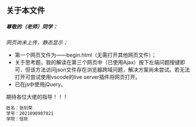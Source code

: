 ## 关于本文件



##### 尊敬的（老师）同学：

*网页尚未上传，静态显示；*

* 第一个网页文件为——begin.html（无需打开其他网页文件）；
* 关于思考题，我的解读在第三个网页中（已使用Ajax）按下左端问题按键即可，但该方法访问json文件存在浏览器跨域问题，解决方案尚未尝试。若无法打开可尝试使用vscode的live server插件将网页打开。
* 已在js中使用jQuery。



期待各位大佬的指导！！！



~~~ html
姓名：张钊荣
学号：2021090907021
学院：信软
~~~



